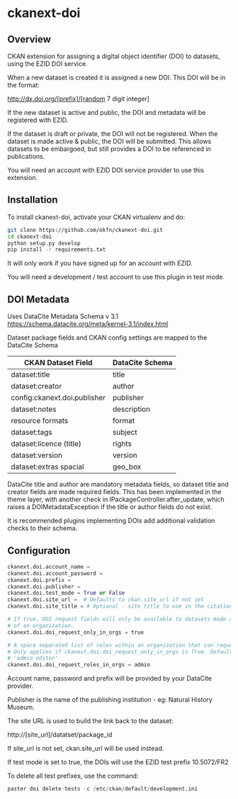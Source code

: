 ckanext-doi
===========

Overview
--------

CKAN extension for assigning a digital object identifier (DOI) to datasets, using the EZID DOI service.

When a new dataset is created it is assigned a new DOI. This DOI will be in the format:
 
http://dx.doi.org/[prefix]/[random 7 digit integer]

If the new dataset is active and public, the DOI and metadata will be registered with EZID.
 
If the dataset is draft or private, the DOI will not be registered.  When the
dataset is made active & public, the DOI will be submitted. This allows
datasets to be embargoed, but still provides a DOI to be referenced in
publications.

You will need an account with EZID DOI service provider to use this extension.


Installation
------------

To install ckanext-doi, activate your CKAN virtualenv and do:

```sh
git clone https://github.com/okfn/ckanext-doi.git
cd ckanext-doi
python setup.py develop
pip install -r requirements.txt
```

It will only work if you have signed up for an account with EZID.  

You will need a development / test account to use this plugin in test mode.


DOI Metadata
------------

Uses DataCite Metadata Schema v 3.1 https://schema.datacite.org/meta/kernel-3.1/index.html

Dataset package fields and CKAN config settings are mapped to the DataCite Schema  

|CKAN Dataset Field                 |DataCite Schema
|--- | ---
|dataset:title                      |title
|dataset:creator                    |author
|config:ckanext.doi.publisher       |publisher
|dataset:notes                      |description
|resource formats                   |format
|dataset:tags                       |subject
|dataset:licence (title)            |rights
|dataset:version                    |version
|dataset:extras spacial             |geo_box


DataCite title and author are mandatory metadata fields, so dataset title and creator fields are made required fields. 
This has been implemented in the theme layer, with another check in IPackageController.after_update, which raises
a DOIMetadataException if the title or author fields do not exist. 

It is recommended plugins implementing DOIs add additional validation checks to their schema.


Configuration
-------------

```python
ckanext.doi.account_name =
ckanext.doi.account_password =
ckanext.doi.prefix = 
ckanext.doi.publisher = 
ckanext.doi.test_mode = True or False
ckanext.doi.site_url =  # Defaults to ckan.site_url if not set 
ckanext.doi.site_title = # Optional - site title to use in the citation - eg Natural History Museum Data Portal (data.nhm.ac.uk)

# If true, DOI request fields will only be available to datasets made as part
# of an organization.
ckanext.doi.doi_request_only_in_orgs = true

# A space separated list of roles within an organization that can request DOIs.
# Only applies if ckanext.doi.doi_request_only_in_orgs is True. Default is
# 'admin editor'
ckanext.doi.doi_request_roles_in_orgs = admin
```

Account name, password and prefix will be provided by your DataCite provider.
 
Publisher is the name of the publishing institution - eg: Natural History Museum.

The site URL is used to build the link back to the dataset:

http://[site_url]/datatset/package_id

If site_url is not set, ckan.site_url will be used instead.


If test mode is set to true, the DOIs will use the EZID test prefix 10.5072/FR2

To delete all test prefixes, use the command:

```python
paster doi delete-tests -c /etc/ckan/default/development.ini
```
